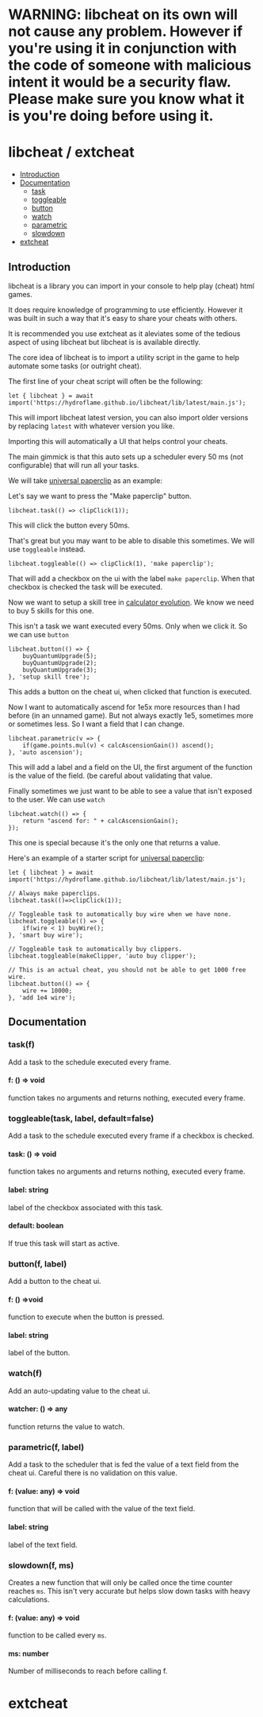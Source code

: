 # WARNING: libcheat on its own will not cause any problem. However if you're using it in conjunction with the code of someone with malicious intent it would be a security flaw. Please make sure you know what it is you're doing before using it.

# libcheat / extcheat

- [Introduction](#Introduction)
- [Documentation](#Documentation)
	- [task](#task)
	- [toggleable](#toggleable)
	- [button](#button)
	- [watch](#watch)
	- [parametric](#parametric)
	- [slowdown](#slowdown)
- [extcheat](#extcheat)

## Introduction

libcheat is a library you can import in your console to help play (cheat) html games.

It does require knowledge of programming to use efficiently. However it was built in such a way that it's easy to share your cheats with others.

It is recommended you use extcheat as it aleviates some of the tedious aspect of using libcheat but libcheat is is available directly.

The core idea of libcheat is to import a utility script in the game to help automate some tasks (or outright cheat).

The first line of your cheat script will often be the following:

	let { libcheat } = await import('https://hydroflame.github.io/libcheat/lib/latest/main.js');

This will import libcheat latest version, you can also import older versions by replacing `latest` with whatever version you like.

Importing this will automatically a UI that helps control your cheats.

The main gimmick is that this auto sets up a scheduler every 50 ms (not configurable) that will run all your tasks.

We will take [universal paperclip](https://www.decisionproblem.com/paperclips/index2.html) as an example:

Let's say we want to press the "Make paperclip" button.

	libcheat.task(() => clipClick(1));

This will click the button every 50ms.

That's great but you may want to be able to disable this sometimes. We will use `toggleable` instead.

	libcheat.toggleable(() => clipClick(1), 'make paperclip');

That will add a checkbox on the ui with the label `make paperclip`. When that checkbox is checked the task will be executed.

Now we want to setup a skill tree in [calculator evolution](https://spotky1004.com/Calculator-Evolution/). We know we need to buy 5 skills for this one.

This isn't a task we want executed every 50ms. Only when we click it. So we can use `button`

	libcheat.button(() => {
		buyQuantumUpgrade(5);
		buyQuantumUpgrade(2);
		buyQuantumUpgrade(3);
	}, 'setup skill tree');

This adds a button on the cheat ui, when clicked that function is executed.

Now I want to automatically ascend for 1e5x more resources than I had before (in an unnamed game). But not always exactly 1e5, sometimes more or sometimes less. So I want a field that I can change.

	libcheat.parametric(v => {
		if(game.points.mul(v) < calcAscensionGain()) ascend();
	}, 'auto ascension');

This will add a label and a field on the UI, the first argument of the function is the value of the field. (be careful about validating that value.

Finally sometimes we just want to be able to see a value that isn't exposed to the user. We can use `watch`

	libcheat.watch(() => {
		return "ascend for: " + calcAscensionGain();
	});

This one is special because it's the only one that returns a value.

Here's an example of a starter script for [universal paperclip](https://www.decisionproblem.com/paperclips/index2.html):

	let { libcheat } = await import('https://hydroflame.github.io/libcheat/lib/latest/main.js');

	// Always make paperclips.
	libcheat.task(()=>clipClick(1));

	// Toggleable task to automatically buy wire when we have none.
	libcheat.toggleable(() => {
		if(wire < 1) buyWire();
	}, 'smart buy wire');

	// Toggleable task to automatically buy clippers.
	libcheat.toggleable(makeClipper, 'auto buy clipper');

	// This is an actual cheat, you should not be able to get 1000 free wire.
	libcheat.button(() => {
		wire += 10000;
	}, 'add 1e4 wire');


## Documentation

### task(f)
Add a task to the schedule executed every frame.
#### f: () => void
function takes no arguments and returns nothing, executed every frame.

### toggleable(task, label, default=false)
Add a task to the schedule executed every frame if a checkbox is checked.
#### task: () => void
function takes no arguments and returns nothing, executed every frame.
#### label: string
label of the checkbox associated with this task.
#### default: boolean
If true this task will start as active.

### button(f, label)
Add a button to the cheat ui.
#### f: () =>void
function to execute when the button is pressed.
#### label: string
label of the button.

### watch(f)
Add an auto-updating value to the cheat ui.
#### watcher: () => any
function returns the value to watch.

### parametric(f, label)
Add a task to the scheduler that is fed the value of a text field from the cheat ui. Careful there is no validation on this value.
#### f: (value: any) => void
function that will be called with the value of the text field.
#### label: string
label of the text field.

### slowdown(f, ms)
Creates a new function that will only be called once the time counter reaches
`ms`. This isn't very accurate but helps slow down tasks with heavy calculations.
#### f: (value: any) => void
function to be called every `ms`.
#### ms: number
Number of milliseconds to reach before calling f.


# extcheat

